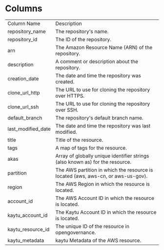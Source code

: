 # Columns  

<table>
	<tr><td>Column Name</td><td>Description</td></tr>
	<tr><td>repository_name</td><td>The repository&#39;s name.</td></tr>
	<tr><td>repository_id</td><td>The ID of the repository.</td></tr>
	<tr><td>arn</td><td>The Amazon Resource Name (ARN) of the repository.</td></tr>
	<tr><td>description</td><td>A comment or description about the repository.</td></tr>
	<tr><td>creation_date</td><td>The date and time the repository was created.</td></tr>
	<tr><td>clone_url_http</td><td>The URL to use for cloning the repository over HTTPS.</td></tr>
	<tr><td>clone_url_ssh</td><td>The URL to use for cloning the repository over SSH.</td></tr>
	<tr><td>default_branch</td><td>The repository&#39;s default branch name.</td></tr>
	<tr><td>last_modified_date</td><td>The date and time the repository was last modified.</td></tr>
	<tr><td>title</td><td>Title of the resource.</td></tr>
	<tr><td>tags</td><td>A map of tags for the resource.</td></tr>
	<tr><td>akas</td><td>Array of globally unique identifier strings (also known as) for the resource.</td></tr>
	<tr><td>partition</td><td>The AWS partition in which the resource is located (aws, aws-cn, or aws-us-gov).</td></tr>
	<tr><td>region</td><td>The AWS Region in which the resource is located.</td></tr>
	<tr><td>account_id</td><td>The AWS Account ID in which the resource is located.</td></tr>
	<tr><td>kaytu_account_id</td><td>The Kaytu Account ID in which the resource is located.</td></tr>
	<tr><td>kaytu_resource_id</td><td>The unique ID of the resource in opengovernance.</td></tr>
	<tr><td>kaytu_metadata</td><td>kaytu Metadata of the AWS resource.</td></tr>
</table>